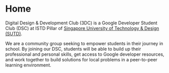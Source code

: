 # Home
Digital Design & Development Club (3DC) is a Google Developer Student Club (DSC) at ISTD Pillar of [Singapore University of Technology & Design (SUTD)](https://www.sutd.edu.sg/).

We are a community group seeking to empower students in their journey in school. By joining our DSC, students will be able to build up their professional and personal skills, get access to Google developer resources, and work together to build solutions for local problems in a peer-to-peer learning environment.
